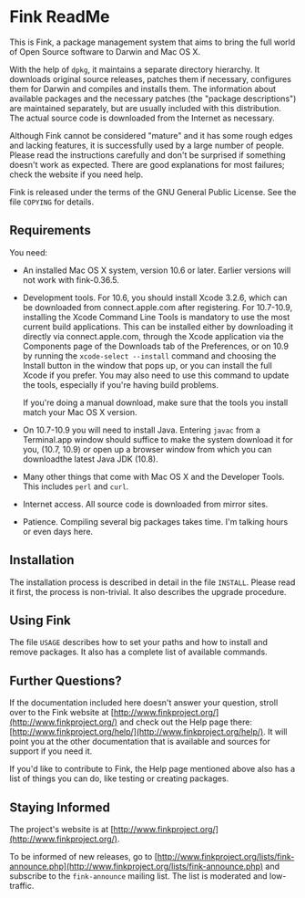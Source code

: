 Fink ReadMe
=============

This is Fink, a package management system that aims to bring the full world of Open Source software to Darwin and Mac OS X.

With the help of `dpkg`, it maintains a separate directory hierarchy. 
It downloads original source releases, patches them if necessary, configures them for Darwin and compiles and installs them. 
The information about available packages and the necessary patches (the "package descriptions") are maintained separately, but are usually included with this distribution.
The actual source code is downloaded from the Internet as necessary.

Although Fink cannot be considered "mature" and it has some rough edges and lacking features, it is successfully used by a large number of people.
Please read the instructions carefully and don't be surprised if something doesn't work as expected. 
There are good explanations for most failures; check the website if you need help.

Fink is released under the terms of the GNU General Public License. 
See the file `COPYING` for details.


Requirements
--------------

You need:

 * An installed Mac OS X system, version 10.6 or later. 
   Earlier versions will not work with fink-0.36.5.

 * Development tools. For 10.6, you should install Xcode 3.2.6, which can be
   downloaded from connect.apple.com after registering. For 10.7-10.9,
   installing the Xcode Command Line Tools is mandatory to use the most
   current build applications. This can be installed either by downloading
   it directly via connect.apple.com, through the Xcode application via the
   Components page of the Downloads tab of the Preferences, or on 10.9 by
   running the `xcode-select --install` command and choosing the Install 
   button in the window that pops up, or
   you can install the full Xcode if you prefer. You may also need to use
   this command to update the tools, especially if you're having build
   problems.

   If you're doing a manual download, make sure that the tools you install
   match your Mac OS X version.

* On 10.7-10.9 you will need to install Java. Entering `javac` from a Terminal.app window should suffice to make the system download it for you, (10.7, 10.9) or open up a browser window from which you can downloadthe latest Java JDK (10.8).

* Many other things that come with Mac OS X and the Developer Tools. 
This includes `perl` and `curl`.

* Internet access. All source code is downloaded from mirror sites.

* Patience. Compiling several big packages takes time. I'm talking hours or even days here.



Installation
--------------
The installation process is described in detail in the file `INSTALL`. 
Please read it first, the process is non-trivial. 
It also describes the upgrade procedure.



Using Fink
------------
The file `USAGE` describes how to set your paths and how to install and remove packages. 
It also has a complete list of available commands.



Further Questions?
--------------------
If the documentation included here doesn't answer your question, stroll over to the Fink website at [http://www.finkproject.org/](http://www.finkproject.org/) and check out the Help page there: [http://www.finkproject.org/help/](http://www.finkproject.org/help/). 
It will point you at the other documentation that is available and sources for support if you need it.

If you'd like to contribute to Fink, the Help page mentioned above also has a list of things you can do, like testing or creating packages.



Staying Informed
------------------
The project's website is at [http://www.finkproject.org/](http://www.finkproject.org/).

To be informed of new releases, go to [http://www.finkproject.org/lists/fink-announce.php](http://www.finkproject.org/lists/fink-announce.php) and subscribe to the
`fink-announce` mailing list. 
The list is moderated and low-traffic.

